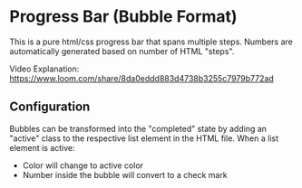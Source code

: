 # Progress Bar (Bubble Format)
This is a pure html/css progress bar that spans multiple steps.  Numbers are automatically generated based on number of HTML "steps".

Video Explanation: https://www.loom.com/share/8da0eddd883d4738b3255c7979b772ad

## Configuration
Bubbles can be transformed into the "completed" state by adding an "active" class to the respective list element in the HTML file.  When a list element is active:
* Color will change to active color
* Number inside the bubble will convert to a check mark
